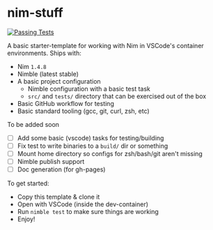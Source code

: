 # nim-stuff

[![Passing Tests](https://github.com/JohnMurray/nim-stuff/actions/workflows/test.yaml/badge.svg)](https://github.com/JohnMurray/nim-stuff/actions/workflows/test.yaml)

A basic starter-template for working with Nim in VSCode's container environments. Ships with:

  + Nim `1.4.8`
  + Nimble (latest stable)
  + A basic project configuration
    + Nimble configuration with a basic test task
    + `src/` and `tests/` directory that can be exercised out of the box
  + Basic GitHub workflow for testing
  + Basic standard tooling (gcc, git, curl, zsh, etc)

To be added soon
  + [ ] Add some basic (vscode) tasks for testing/building
  + [ ] Fix test to write binaries to a `build/` dir or something
  + [ ] Mount home directory so configs for zsh/bash/git aren't missing
  + [ ] Nimble publish support
  + [ ] Doc generation (for gh-pages)

To get started:

  + Copy this template & clone it
  + Open with VSCode (inside the dev-container)
  + Run `nimble test` to make sure things are working
  + Enjoy!
